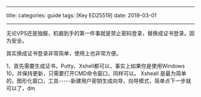 
---
title: 
categories: guide
tags: [Key ED25519]
date: 2019-03-01

---
无论VPS还是独服，机器到手的第一件事就是禁止密码登录，替换成证书登录。因为安全。

其实换成证书登录非常简单，使用上也非常方便。

1、首先需要生成证书，Putty、Xshell都可以，事实上如果你是使用Windows 10，并保持更新，只需要打开CMD命令窗口，同样可以。
Xsheall 是最为简单的，图形化窗口，工具-----新建用户密钥生成向导，向导模式，简单点下一步就可以了，dm
<!--stackedit_data:
eyJoaXN0b3J5IjpbLTIxMTg5ODAyMDYsLTE5Mzg1MDUzOTgsMT
kzNDY3MzYwOCwxNTYwNTIzOTAxXX0=
-->
